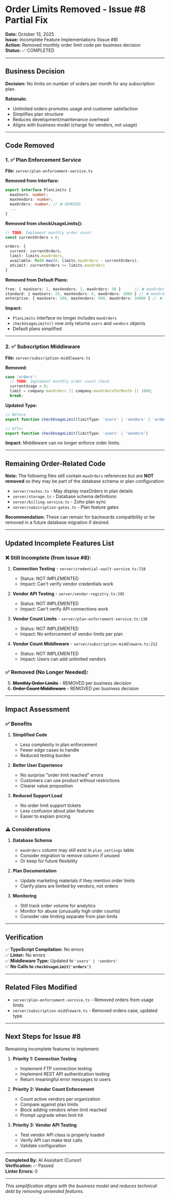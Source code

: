 # Order Limits Removed - Issue #8 Partial Fix

**Date:** October 13, 2025  
**Issue:** Incomplete Feature Implementations (Issue #8)  
**Action:** Removed monthly order limit code per business decision  
**Status:** ✅ COMPLETED

---

## Business Decision

**Decision:** No limits on number of orders per month for any subscription plan.

**Rationale:** 
- Unlimited orders promotes usage and customer satisfaction
- Simplifies plan structure
- Reduces development/maintenance overhead
- Aligns with business model (charge for vendors, not usage)

---

## Code Removed

### 1. ✅ Plan Enforcement Service
**File:** `server/plan-enforcement-service.ts`

**Removed from Interface:**
```typescript
export interface PlanLimits {
  maxUsers: number;
  maxVendors: number;
  maxOrders: number; // ❌ REMOVED
  ...
}
```

**Removed from checkUsageLimits():**
```typescript
// TODO: Implement monthly order count
const currentOrders = 0;

orders: {
  current: currentOrders,
  limit: limits.maxOrders,
  available: Math.max(0, limits.maxOrders - currentOrders),
  atLimit: currentOrders >= limits.maxOrders
}
```

**Removed from Default Plans:**
```typescript
free: { maxUsers: 2, maxVendors: 1, maxOrders: 50 }      // ❌ maxOrders removed
standard: { maxUsers: 25, maxVendors: 6, maxOrders: 1000 } // ❌ maxOrders removed
enterprise: { maxUsers: 100, maxVendors: 999, maxOrders: 10000 } // ❌ maxOrders removed
```

**Impact:** 
- `PlanLimits` interface no longer includes `maxOrders`
- `checkUsageLimits()` now only returns `users` and `vendors` objects
- Default plans simplified

---

### 2. ✅ Subscription Middleware
**File:** `server/subscription-middleware.ts`

**Removed:**
```typescript
case 'orders':
  // TODO: Implement monthly order count check  
  currentUsage = 0;
  limit = company.maxOrders || company.maxOrdersPerMonth || 1000;
  break;
```

**Updated Type:**
```typescript
// Before
export function checkUsageLimit(limitType: 'users' | 'vendors' | 'orders')

// After
export function checkUsageLimit(limitType: 'users' | 'vendors')
```

**Impact:** Middleware can no longer enforce order limits.

---

## Remaining Order-Related Code

**Note:** The following files still contain `maxOrders` references but are **NOT removed** as they may be part of the database schema or plan configuration:

- `server/routes.ts` - May display maxOrders in plan details
- `server/storage.ts` - Database schema definitions
- `server/billing-service.ts` - Zoho plan sync
- `server/subscription-gates.ts` - Plan feature gates

**Recommendation:** These can remain for backwards compatibility or be removed in a future database migration if desired.

---

## Updated Incomplete Features List

### ❌ Still Incomplete (from Issue #8):

1. **Connection Testing** - `server/credential-vault-service.ts:728`
   - Status: NOT IMPLEMENTED
   - Impact: Can't verify vendor credentials work

2. **Vendor API Testing** - `server/vendor-registry.ts:295`
   - Status: NOT IMPLEMENTED
   - Impact: Can't verify API connections work

3. **Vendor Count Limits** - `server/plan-enforcement-service.ts:138`
   - Status: NOT IMPLEMENTED
   - Impact: No enforcement of vendor limits per plan

4. **Vendor Count Middleware** - `server/subscription-middleware.ts:212`
   - Status: NOT IMPLEMENTED
   - Impact: Users can add unlimited vendors

### ✅ Removed (No Longer Needed):

5. ~~**Monthly Order Limits**~~ - REMOVED per business decision
6. ~~**Order Count Middleware**~~ - REMOVED per business decision

---

## Impact Assessment

### ✅ Benefits

1. **Simplified Code**
   - Less complexity in plan enforcement
   - Fewer edge cases to handle
   - Reduced testing burden

2. **Better User Experience**
   - No surprise "order limit reached" errors
   - Customers can use product without restrictions
   - Clearer value proposition

3. **Reduced Support Load**
   - No order limit support tickets
   - Less confusion about plan features
   - Easier to explain pricing

### ⚠️ Considerations

1. **Database Schema**
   - `maxOrders` column may still exist in `plan_settings` table
   - Consider migration to remove column if unused
   - Or keep for future flexibility

2. **Plan Documentation**
   - Update marketing materials if they mention order limits
   - Clarify plans are limited by vendors, not orders

3. **Monitoring**
   - Still track order volume for analytics
   - Monitor for abuse (unusually high order counts)
   - Consider rate limiting separate from plan limits

---

## Verification

✅ **TypeScript Compilation:** No errors  
✅ **Linter:** No errors  
✅ **Middleware Type:** Updated to `'users' | 'vendors'`  
✅ **No Calls to `checkUsageLimit('orders')`**

---

## Related Files Modified

- `server/plan-enforcement-service.ts` - Removed orders from usage limits
- `server/subscription-middleware.ts` - Removed orders case, updated type

---

## Next Steps for Issue #8

Remaining incomplete features to implement:

1. **Priority 1: Connection Testing**
   - Implement FTP connection testing
   - Implement REST API authentication testing
   - Return meaningful error messages to users

2. **Priority 2: Vendor Count Enforcement**
   - Count active vendors per organization
   - Compare against plan limits
   - Block adding vendors when limit reached
   - Prompt upgrade when limit hit

3. **Priority 3: Vendor API Testing**
   - Test vendor API class is properly loaded
   - Verify API can make test calls
   - Validate configuration

---

**Completed By:** AI Assistant (Cursor)  
**Verification:** ✅ Passed  
**Linter Errors:** 0

---

*This simplification aligns with the business model and reduces technical debt by removing unneeded features.*

